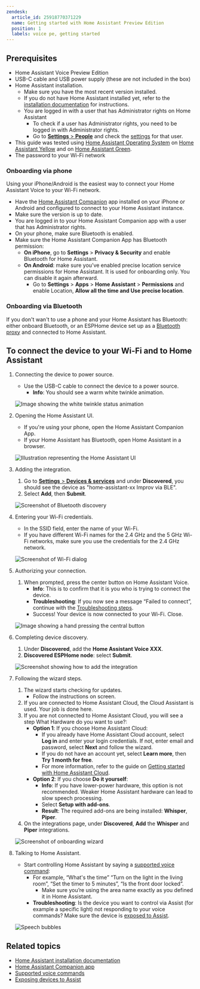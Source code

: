 ```yaml
---
zendesk:
  article_id: 25918770371229
  name: Getting started with Home Assistant Preview Edition
  position: 1
  labels: voice pe, getting started
---
```


## Prerequisites

- Home Assistant Voice Preview Edition
- USB-C cable and USB power supply (these are not included in the box)
- Home Assistant installation.
  - Make sure you have the most recent version installed.
  - If you do not have Home Assistant installed yet, refer to the [installation documentation](https://www.home-assistant.io/installation/) for instructions.
  - You are logged in with a user that has Administrator rights on Home Assistant
    - To check if a user has Administrator rights, you need to be logged in with Administrator rights.
    - Go to [**Settings** > **People**](https://my.home-assistant.io/redirect/people/) and check the [settings](https://www.home-assistant.io/integrations/person/#adding-a-person-to-home-assistant) for that user.
- This guide was tested using [Home Assistant Operating System](https://www.home-assistant.io/docs/glossary/#home-assistant-operating-system) on [Home Assistant Yellow](https://www.home-assistant.io/yellow/) and on [Home Assistant Green](https://www.home-assistant.io/green/).
- The password to your Wi-Fi network

### Onboarding via phone

Using your iPhone/Android is the easiest way to connect your Home Assistant Voice to your Wi-Fi network.

- Have the [Home Assistant Companion](https://companion.home-assistant.io/) app installed on your iPhone or Android and configured to connect to your Home Assistant instance.
- Make sure the version is up to date.
- You are logged in to your Home Assistant Companion app with a user that has Administrator rights.
- On your phone, make sure Bluetooth is enabled.
- Make sure the Home Assistant Companion App has Bluetooth permission:
  - **On iPhone**, go to **Settings** > **Privacy & Security** and enable Bluetooth for Home Assistant.
  - **On Android**: make sure you’ve enabled precise location service permissions for Home Assistant. It is used for onboarding only. You can disable it again afterward.
    - Go to **Settings** > **Apps** > **Home Assistant** > **Permissions** and enable Location, **Allow all the time and Use precise location**.

### Onboarding via Bluetooth

If you don't wan't to use a phone and your Home Assistant has Bluetooth: either onboard Bluetooth, or an ESPHome device set up as a [Bluetooth proxy](https://esphome.io/projects/?type=bluetooth) and connected to Home Assistant.

## To connect the device to your Wi-Fi and to Home Assistant

1. Connecting the device to power source.
   - Use the USB-C cable to connect the device to a power source.
     - **Info**: You should see a warm white twinkle animation.

    ![Image showing the white twinkle status animation](/static/img/voice-pe/status_white_twinkle.gif)

2. Opening the Home Assistant UI.
   - If you're using your phone, open the Home Assistant Companion App.
   - If your Home Assistant has Bluetooth, open Home Assistant in a browser.

    ![Illustration representing the Home Assistant UI](/static/img/voice-pe/ha_companion_app.png)

3. Adding the integration.
   1. Go to [**Settings** > **Devices & services**](https://my.home-assistant.io/redirect/integrations/) and under **Discovered**, you should see the device as "home-assistant-xx Improv via BLE".
   2. Select **Add**, then **Submit**.

    ![Screenshot of Bluetooth discovery](/static/img/voice-pe/voice_ble_improv_discovered.png)

4. Entering your Wi-Fi credentials.
   - In the SSID field, enter the name of your Wi-Fi.
   - If you have different Wi-Fi names for the 2.4 GHz and the 5 GHz Wi-Fi networks, make sure you use the credentials for the 2.4 GHz network.

    ![Screenshot of Wi-Fi dialog](/static/img/voice-pe/voice_enter_wi-fi_creds.png)

5. Authorizing your connection.
   1. When prompted, press the center button on Home Assistant Voice.
      - **Info**: This is to confirm that it is you who is trying to connect the device.
      - **Troubleshooting**: If you now see a message “Failed to connect”, continue with the [Troubleshooting steps](/hc/en-us/articles/25800488193949).
      - Success! Your device is now connected to your Wi-Fi. Close.

    ![Image showing a hand pressing the central button](/static/img/voice-pe/voice_authorize.png)

6. Completing device discovery.
   1. Under **Discovered**, add the **Home Assistant Voice XXX**.
   2. **Discovered ESPHome node**: select **Submit**.

    ![Screenshot showing how to add the integration](/static/img/voice-pe/voice_add_integration_01.png)

7. Following the wizard steps.
   1. The wizard starts checking for updates.
      - Follow the instructions on screen.
   2. If you are connected to Home Assistant Cloud, the Cloud Assistant is used. Your job is done here.
   3. If you are not connected to Home Assistant Cloud, you will see a step What Hardware do you want to use?:
      - **Option 1**: If you choose Home Assistant Cloud:
        - If you already have Home Assistant Cloud account, select **Log in** and enter your login credentials. If not, enter email and password, select **Next** and follow the wizard.
        - If you do not have an account yet, select **Learn more**, then **Try 1 month for free**.
        - For more information, refer to the guide on [Getting started with Home Assistant Cloud](https://www.home-assistant.io/voice_control/voice_remote_cloud_assistant/).
      - **Option 2**: If you choose **Do it yourself**:
        - **Info**: If you have lower-power hardware, this option is not recommended. Weaker Home Assistant hardware can lead to slow speech processing.
        - Select **Setup with add-ons**.
        - **Result**: The required add-ons are being installed: **Whisper**, **Piper**.
   4. On the integrations page, under **Discovered**, **Add** the **Whisper** and **Piper** integrations.

    ![Screenshot of onboarding wizard](/static/img/voice-pe/voice_choose_hw_for_processing.png)

8. Talking to Home Assistant.
   - Start controlling Home Assistant by saying a [supported voice command](https://www.home-assistant.io/voice_control/builtin_sentences/):
     - For example, “What's the time” “Turn on the light in the living room”, “Set the timer to 5 minutes”, “Is the front door locked”.
       - Make sure you’re using the area name exactly as you defined it in Home Assistant.
     - **Troubleshooting**: Is the device you want to control via Assist (for example a specific light) not responding to your voice commands? Make sure the device is [exposed to Assist](https://www.home-assistant.io/voice_control/voice_remote_expose_devices/).

    ![Speech bubbles](/static/img/voice-pe/speak.png)

## Related topics

- [Home Assistant installation documentation](https://www.home-assistant.io/installation/)
- [Home Assistant Companion app](https://companion.home-assistant.io/)
- [Supported voice commands](https://www.home-assistant.io/voice_control/builtin_sentences/)
- [Exposing devices to Assist](https://www.home-assistant.io/voice_control/voice_remote_expose_devices/)